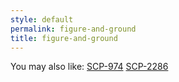 ```yaml
---
style: default
permalink: figure-and-ground
title: figure-and-ground
---
```

You may also like:
[SCP-974](http://scp-wiki.net/scp-974)
[SCP-2286](http://scp-wiki.net/scp-2286)